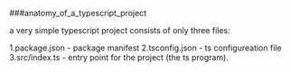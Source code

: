###anatomy_of_a_typescript_project

a very simple typescript project consists of only three files:

1.package.json - package manifest
2.tsconfig.json - ts configureation file
3.src/index.ts - entry point for the project (the ts program).
